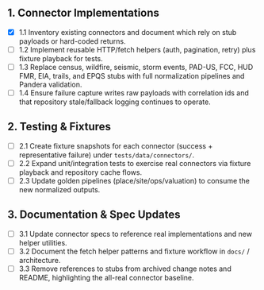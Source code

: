 ## 1. Connector Implementations
- [x] 1.1 Inventory existing connectors and document which rely on stub payloads or hard-coded returns.
- [ ] 1.2 Implement reusable HTTP/fetch helpers (auth, pagination, retry) plus fixture playback for tests.
- [ ] 1.3 Replace census, wildfire, seismic, storm events, PAD-US, FCC, HUD FMR, EIA, trails, and EPQS stubs with full normalization pipelines and Pandera validation.
- [ ] 1.4 Ensure failure capture writes raw payloads with correlation ids and that repository stale/fallback logging continues to operate.

## 2. Testing & Fixtures
- [ ] 2.1 Create fixture snapshots for each connector (success + representative failure) under `tests/data/connectors/`.
- [ ] 2.2 Expand unit/integration tests to exercise real connectors via fixture playback and repository cache flows.
- [ ] 2.3 Update golden pipelines (place/site/ops/valuation) to consume the new normalized outputs.

## 3. Documentation & Spec Updates
- [ ] 3.1 Update connector specs to reference real implementations and new helper utilities.
- [ ] 3.2 Document the fetch helper patterns and fixture workflow in `docs/` / architecture.
- [ ] 3.3 Remove references to stubs from archived change notes and README, highlighting the all-real connector baseline.
